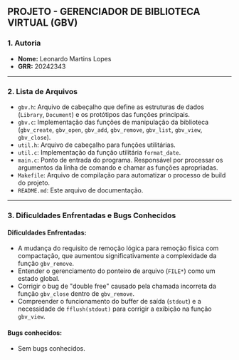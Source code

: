## PROJETO - GERENCIADOR DE BIBLIOTECA VIRTUAL (GBV)

### 1. Autoria

* **Nome:** Leonardo Martins Lopes
* **GRR:** 20242343

---

### 2. Lista de Arquivos

* `gbv.h`: Arquivo de cabeçalho que define as estruturas de dados (`Library`, `Document`) e os protótipos das funções principais.
* `gbv.c`: Implementação das funções de manipulação da biblioteca (`gbv_create`, `gbv_open`, `gbv_add`, `gbv_remove`, `gbv_list`, `gbv_view`, `gbv_close`).
* `util.h`: Arquivo de cabeçalho para funções utilitárias.
* `util.c`: Implementação da função utilitária `format_date`.
* `main.c`: Ponto de entrada do programa. Responsável por processar os argumentos da linha de comando e chamar as funções apropriadas.
* `Makefile`: Arquivo de compilação para automatizar o processo de build do projeto.
* `README.md`: Este arquivo de documentação.

---

### 3. Dificuldades Enfrentadas e Bugs Conhecidos

#### Dificuldades Enfrentadas:

* A mudança do requisito de remoção lógica para remoção física com compactação, que aumentou significativamente a complexidade da função `gbv_remove`.
* Entender o gerenciamento do ponteiro de arquivo (`FILE*`) como um estado global.
* Corrigir o bug de "double free" causado pela chamada incorreta da função `gbv_close` dentro de `gbv_remove`.
* Compreender o funcionamento do buffer de saída (`stdout`) e a necessidade de `fflush(stdout)` para corrigir a exibição na função `gbv_view`.

#### Bugs conhecidos:

* Sem bugs conhecidos.